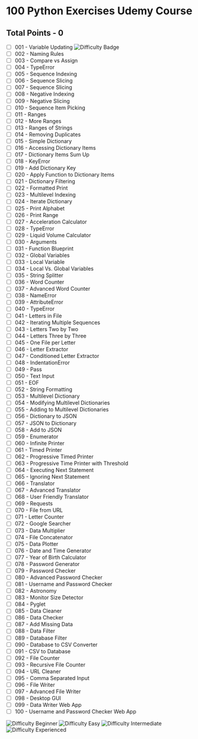 # 100 Python Exercises Udemy Course
## Total Points - 0
- [ ] 001 - Variable Updating ![Difficulty Badge](https://img.shields.io/badge/Difficulty-Beginner-GREEN.svg)
- [ ] 002 - Naming Rules
- [ ] 003 - Compare vs Assign
- [ ] 004 - TypeError
- [ ] 005 - Sequence Indexing
- [ ] 006 - Sequence Slicing
- [ ] 007 - Sequence Slicing
- [ ] 008 - Negative Indexing
- [ ] 009 - Negative Slicing
- [ ] 010 - Sequence Item Picking
- [ ] 011 - Ranges
- [ ] 012 - More Ranges
- [ ] 013 - Ranges of Strings
- [ ] 014 - Removing Duplicates
- [ ] 015 - Simple Dictionary
- [ ] 016 - Accessing Dictionary Items
- [ ] 017 - Dictionary Items Sum Up
- [ ] 018 - KeyError
- [ ] 019 - Add Dictionary Key
- [ ] 020 - Apply Function to Dictionary Items
- [ ] 021 - Dictionary Filtering
- [ ] 022 - Formatted Print
- [ ] 023 - Multilevel Indexing
- [ ] 024 - Iterate Dictionary
- [ ] 025 - Print Alphabet
- [ ] 026 - Print Range
- [ ] 027 - Acceleration Calculator
- [ ] 028 - TypeError
- [ ] 029 - Liquid Volume Calculator
- [ ] 030 - Arguments
- [ ] 031 - Function Blueprint
- [ ] 032 - Global Variables
- [ ] 033 - Local Variable
- [ ] 034 - Local Vs. Global Variables
- [ ] 035 - String Splitter
- [ ] 036 - Word Counter
- [ ] 037 - Advanced Word Counter
- [ ] 038 - NameError
- [ ] 039 - AttributeError
- [ ] 040 - TypeError
- [ ] 041 - Letters in File
- [ ] 042 - Iterating Multiple Sequences
- [ ] 043 - Letters Two by Two
- [ ] 044 - Letters Three by Three
- [ ] 045 - One File per Letter
- [ ] 046 - Letter Extractor
- [ ] 047 - Conditioned Letter Extractor
- [ ] 048 - IndentationError
- [ ] 049 - Pass
- [ ] 050 - Text Input
- [ ] 051 - EOF
- [ ] 052 - String Formatting
- [ ] 053 - Multilevel Dictionary
- [ ] 054 - Modifying Multilevel Dictionaries
- [ ] 055 - Adding to Multilevel Dictionaries
- [ ] 056 - Dictionary to JSON
- [ ] 057 - JSON to Dictionary
- [ ] 058 - Add to JSON
- [ ] 059 - Enumerator
- [ ] 060 - Infinite Printer
- [ ] 061 - Timed Printer
- [ ] 062 - Progressive Timed Printer
- [ ] 063 - Progressive Time Printer with Threshold
- [ ] 064 - Executing Next Statement
- [ ] 065 - Ignoring Next Statement
- [ ] 066 - Translator
- [ ] 067 - Advanced Translator
- [ ] 068 - User Friendly Translator
- [ ] 069 - Requests
- [ ] 070 - File from URL
- [ ] 071 - Letter Counter
- [ ] 072 - Google Searcher
- [ ] 073 - Data Multiplier
- [ ] 074 - File Concatenator
- [ ] 075 - Data Plotter
- [ ] 076 - Date and Time Generator
- [ ] 077 - Year of Birth Calculator
- [ ] 078 - Password Generator
- [ ] 079 - Password Checker
- [ ] 080 - Advanced Password Checker
- [ ] 081 - Username and Password Checker
- [ ] 082 - Astronomy
- [ ] 083 - Monitor Size Detector
- [ ] 084 - Pyglet
- [ ] 085 - Data Cleaner
- [ ] 086 - Data Checker
- [ ] 087 - Add Missing Data
- [ ] 088 - Data Filter
- [ ] 089 - Database Filter
- [ ] 090 - Database to CSV Converter
- [ ] 091 - CSV to Database
- [ ] 092 - File Counter
- [ ] 093 - Recursive File Counter
- [ ] 094 - URL Cleaner
- [ ] 095 - Comma Separated Input
- [ ] 096 - File Writer
- [ ] 097 - Advanced File Writer
- [ ] 098 - Desktop GUI
- [ ] 099 - Data Writer Web App
- [ ] 100 - Username and Password Checker Web App

![Difficulty Beginner](https://img.shields.io/badge/Difficulty-Beginner-GREEN.svg)
![Difficulty Easy](https://img.shields.io/badge/Difficulty-Easy-Yellow.svg)
![Difficulty Intermediate](https://img.shields.io/badge/Difficulty-Intermediate-Purple.svg)
![Difficulty Experienced](https://img.shields.io/badge/Difficulty-Experienced-Red.svg)